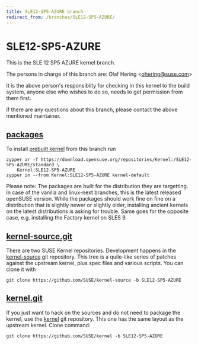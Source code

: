 ```yaml
---
title: SLE12-SP5-AZURE branch
redirect_from: /branches/SLE12-SP5-AZURE/
---
```

# SLE12-SP5-AZURE
This is the SLE 12 SP5 AZURE kernel branch.

The persons in charge of this branch are:
Olaf Hering <[ohering@suse.com](mailto:ohering@suse.com?subject=SLE12-SP5-AZURE%20branch)>

It is the above person's responsiblity for checking in this kernel to
the build system, anyone else who wishes to do so, needs to get
permission from them first.

If there are any questions about this branch, please contact the above
mentioned maintainer.


## [packages](https://download.opensuse.org/repositories/Kernel:/SLE12-SP5-AZURE)
To install
[prebuilt kernel](https://download.opensuse.org/repositories/Kernel:/SLE12-SP5-AZURE)
from this branch run

```
zypper ar -f https://download.opensuse.org/repositories/Kernel:/SLE12-SP5-AZURE/standard \
    Kernel:SLE12-SP5-AZURE
zypper in --from Kernel:SLE12-SP5-AZURE kernel-default
```

Please note: The packages are built for the distribution they are
targetting. In case of the vanilla and linux-next branches, this is the
latest released openSUSE version. While the packages should work fine on
fine on a distribution that is slightly newer or slightly older,
installing ancient kernels on the latest distributions is asking for
trouble. Same goes for the opposite case, e.g. installing the Factory
kernel on SLES 9.

## [kernel-source.git](https://github.com/SUSE/kernel-source/tree/SLE12-SP5-AZURE)
There are two SUSE Kernel repositories. Development happens in the
[kernel-source](https://github.com/SUSE/kernel-source/tree/SLE12-SP5-AZURE)
git repository. This tree is a quile-like series of patches against the
upstream kernel, plus spec files and various scripts. You can clone it
with

```
git clone https://github.com/SUSE/kernel-source -b SLE12-SP5-AZURE
```

## [kernel.git](https://github.com/SUSE/kernel/tree/SLE12-SP5-AZURE)
If you just want to hack on the sources and do not need to package the
kernel, use the [kernel](https://github.com/SUSE/kernel/tree/SLE12-SP5-AZURE)
git repository. This one has the same layout as the upstream kernel. Clone
command:

```
git clone https://github.com/SUSE/kernel -b SLE12-SP5-AZURE
```


